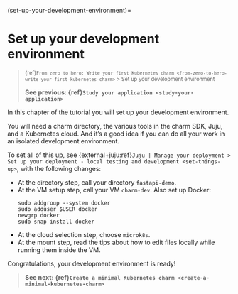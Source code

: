 (set-up-your-development-environment)=
# Set up your development environment

> <small>{ref}`From zero to hero: Write your first Kubernetes charm <from-zero-to-hero-write-your-first-kubernetes-charm>`  > Set up your development environment</small>
>
> **See previous: {ref}`Study your application <study-your-application>`**

In this chapter of the tutorial you will set up your development environment.

You will need a charm directory, the various tools in the charm SDK, Juju, and a Kubernetes cloud. And it’s a good idea if you can do all your work in an isolated development environment.

To set all of this up, see {external+juju:ref}`Juju | Manage your deployment > Set up your deployment - local testing and development <set-things-up>`, with the following changes:

- At the directory step, call your directory `fastapi-demo`.
- At the VM setup step, call your VM `charm-dev`. Also set up Docker:
    ```text
    sudo addgroup --system docker
    sudo adduser $USER docker
    newgrp docker
    sudo snap install docker
    ```
- At the cloud selection step, choose `microk8s`.
- At the mount step, read the tips about how to edit files locally while running them inside the VM.

Congratulations, your development environment is ready!

> **See next: {ref}`Create a minimal Kubernetes charm <create-a-minimal-kubernetes-charm>`**
